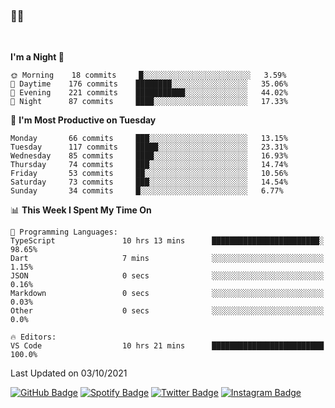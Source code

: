 ### 🤙🍺

<!-- <a href="https://github-readme-stats.vercel.app/api?username=hzak2xx&count_private=true&show_icons=true&theme=dracula">
  <img align="center" src="https://github-readme-stats.vercel.app/api?username=hzak2xx&count_private=true&show_icons=true&theme=dracula" />
</a>
</br> -->
</br>

<!--START_SECTION:waka-->
**I'm a Night 🦉** 

```text
🌞 Morning    18 commits     █░░░░░░░░░░░░░░░░░░░░░░░░   3.59% 
🌆 Daytime    176 commits    ████████░░░░░░░░░░░░░░░░░   35.06% 
🌃 Evening    221 commits    ███████████░░░░░░░░░░░░░░   44.02% 
🌙 Night      87 commits     ████░░░░░░░░░░░░░░░░░░░░░   17.33%

```
📅 **I'm Most Productive on Tuesday** 

```text
Monday       66 commits     ███░░░░░░░░░░░░░░░░░░░░░░   13.15% 
Tuesday      117 commits    █████░░░░░░░░░░░░░░░░░░░░   23.31% 
Wednesday    85 commits     ████░░░░░░░░░░░░░░░░░░░░░   16.93% 
Thursday     74 commits     ███░░░░░░░░░░░░░░░░░░░░░░   14.74% 
Friday       53 commits     ██░░░░░░░░░░░░░░░░░░░░░░░   10.56% 
Saturday     73 commits     ███░░░░░░░░░░░░░░░░░░░░░░   14.54% 
Sunday       34 commits     █░░░░░░░░░░░░░░░░░░░░░░░░   6.77%

```


📊 **This Week I Spent My Time On** 

```text
💬 Programming Languages: 
TypeScript               10 hrs 13 mins      ████████████████████████░   98.65% 
Dart                     7 mins              ░░░░░░░░░░░░░░░░░░░░░░░░░   1.15% 
JSON                     0 secs              ░░░░░░░░░░░░░░░░░░░░░░░░░   0.16% 
Markdown                 0 secs              ░░░░░░░░░░░░░░░░░░░░░░░░░   0.03% 
Other                    0 secs              ░░░░░░░░░░░░░░░░░░░░░░░░░   0.0%

🔥 Editors: 
VS Code                  10 hrs 21 mins      █████████████████████████   100.0%

```


 Last Updated on 03/10/2021
<!--END_SECTION:waka-->

[![GitHub Badge](https://img.shields.io/badge/GitHub-100000?style=for-the-badge&logo=github&logoColor=white)](https://github.com/hzak2xx)
[![Spotify Badge](https://img.shields.io/badge/Spotify-1ED760?&style=for-the-badge&logo=spotify&logoColor=white)](https://open.spotify.com/user/uf90s6sbbh75a1mt44clkhkvf)
[![Twitter Badge](https://img.shields.io/badge/Twitter-1DA1F2?style=for-the-badge&logo=twitter&logoColor=white)](https://twitter.com/hzak2xx)
[![Instagram Badge](https://img.shields.io/badge/Instagram-E4405F?style=for-the-badge&logo=instagram&logoColor=white)](https://www.instagram.com/hzak2xx/)
